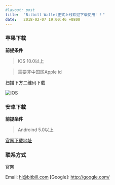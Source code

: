```yaml
---
#layout: post
title:  "Bitbill Wallet正式上线欢迎下载使用！！"
date:   2018-02-07 19:00:46 +0800
---
```


### 苹果下载

**前提条件**		

> IOS 10.0以上    

> 需要非中国区Apple id

扫描下方二维码下载

![IOS](https://raw.githubusercontent.com/zhaogangwang/bitbill/master/images/WechatIMG141.jpeg)


### 安卓下载

**前提条件**		

> Androind 5.0以上	



[官网下载地址](https://www.bitbill.com/cn/wallet/)


### 联系方式

[官网](https://www.bitbill.com)   

Email: hi@bitbill.com
[Google]: http://google.com/
